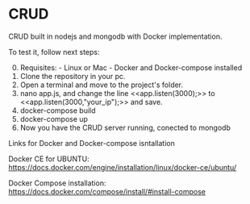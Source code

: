 # CRUD
CRUD built in nodejs and mongodb with Docker implementation.

To test it, follow next steps:

  0. Requisites:
    - Linux or Mac
    - Docker and Docker-compose installed
  1. Clone the repository in your pc.
  2. Open a terminal and move to the project's folder.
  3. nano app.js, and change the line <<app.listen(3000);>> to <<app.listen(3000,"your_ip");>> and save.
  4. docker-compose build
  5. docker-compose up
  6. Now you have the CRUD server running, conected to mongodb

Links for Docker and Docker-compose isntallation

Docker CE for UBUNTU: https://docs.docker.com/engine/installation/linux/docker-ce/ubuntu/

Docker Compose installation: https://docs.docker.com/compose/install/#install-compose
